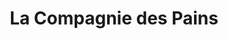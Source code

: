 ---
title: "La Compagnie des Pains"
url: /la-grande-motte/la-compagnie-des-pains-avenue-robert-fages/
shop: Bäckerei
---